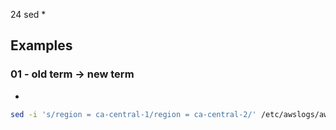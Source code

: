 24 sed
* 

## Examples
### 01 - old term -> new term
* 
````bash
sed -i 's/region = ca-central-1/region = ca-central-2/' /etc/awslogs/awscli.conf
````
